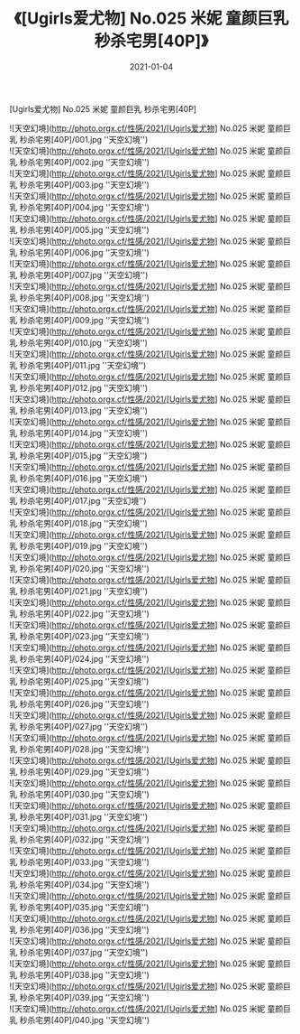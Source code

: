 ﻿---
layout: post
title:  《[Ugirls爱尤物] No.025 米妮 童颜巨乳 秒杀宅男[40P]》
date:   2021-01-04
image: http://photo.orgx.cf/性感/2021/[Ugirls爱尤物] No.025 米妮 童颜巨乳 秒杀宅男[40P]/000.jpg
categories: [美女, 性感, 泳衣]
---

[Ugirls爱尤物] No.025 米妮 童颜巨乳 秒杀宅男[40P]



![天空幻境](http://photo.orgx.cf/性感/2021/[Ugirls爱尤物] No.025 米妮 童颜巨乳 秒杀宅男[40P]/001.jpg ''天空幻境'') <br>
![天空幻境](http://photo.orgx.cf/性感/2021/[Ugirls爱尤物] No.025 米妮 童颜巨乳 秒杀宅男[40P]/002.jpg ''天空幻境'') <br>
![天空幻境](http://photo.orgx.cf/性感/2021/[Ugirls爱尤物] No.025 米妮 童颜巨乳 秒杀宅男[40P]/003.jpg ''天空幻境'') <br>
![天空幻境](http://photo.orgx.cf/性感/2021/[Ugirls爱尤物] No.025 米妮 童颜巨乳 秒杀宅男[40P]/004.jpg ''天空幻境'') <br>
![天空幻境](http://photo.orgx.cf/性感/2021/[Ugirls爱尤物] No.025 米妮 童颜巨乳 秒杀宅男[40P]/005.jpg ''天空幻境'') <br>
![天空幻境](http://photo.orgx.cf/性感/2021/[Ugirls爱尤物] No.025 米妮 童颜巨乳 秒杀宅男[40P]/006.jpg ''天空幻境'') <br>
![天空幻境](http://photo.orgx.cf/性感/2021/[Ugirls爱尤物] No.025 米妮 童颜巨乳 秒杀宅男[40P]/007.jpg ''天空幻境'') <br>
![天空幻境](http://photo.orgx.cf/性感/2021/[Ugirls爱尤物] No.025 米妮 童颜巨乳 秒杀宅男[40P]/008.jpg ''天空幻境'') <br>
![天空幻境](http://photo.orgx.cf/性感/2021/[Ugirls爱尤物] No.025 米妮 童颜巨乳 秒杀宅男[40P]/009.jpg ''天空幻境'') <br>
![天空幻境](http://photo.orgx.cf/性感/2021/[Ugirls爱尤物] No.025 米妮 童颜巨乳 秒杀宅男[40P]/010.jpg ''天空幻境'') <br>
![天空幻境](http://photo.orgx.cf/性感/2021/[Ugirls爱尤物] No.025 米妮 童颜巨乳 秒杀宅男[40P]/011.jpg ''天空幻境'') <br>
![天空幻境](http://photo.orgx.cf/性感/2021/[Ugirls爱尤物] No.025 米妮 童颜巨乳 秒杀宅男[40P]/012.jpg ''天空幻境'') <br>
![天空幻境](http://photo.orgx.cf/性感/2021/[Ugirls爱尤物] No.025 米妮 童颜巨乳 秒杀宅男[40P]/013.jpg ''天空幻境'') <br>
![天空幻境](http://photo.orgx.cf/性感/2021/[Ugirls爱尤物] No.025 米妮 童颜巨乳 秒杀宅男[40P]/014.jpg ''天空幻境'') <br>
![天空幻境](http://photo.orgx.cf/性感/2021/[Ugirls爱尤物] No.025 米妮 童颜巨乳 秒杀宅男[40P]/015.jpg ''天空幻境'') <br>
![天空幻境](http://photo.orgx.cf/性感/2021/[Ugirls爱尤物] No.025 米妮 童颜巨乳 秒杀宅男[40P]/016.jpg ''天空幻境'') <br>
![天空幻境](http://photo.orgx.cf/性感/2021/[Ugirls爱尤物] No.025 米妮 童颜巨乳 秒杀宅男[40P]/017.jpg ''天空幻境'') <br>
![天空幻境](http://photo.orgx.cf/性感/2021/[Ugirls爱尤物] No.025 米妮 童颜巨乳 秒杀宅男[40P]/018.jpg ''天空幻境'') <br>
![天空幻境](http://photo.orgx.cf/性感/2021/[Ugirls爱尤物] No.025 米妮 童颜巨乳 秒杀宅男[40P]/019.jpg ''天空幻境'') <br>
![天空幻境](http://photo.orgx.cf/性感/2021/[Ugirls爱尤物] No.025 米妮 童颜巨乳 秒杀宅男[40P]/020.jpg ''天空幻境'') <br>
![天空幻境](http://photo.orgx.cf/性感/2021/[Ugirls爱尤物] No.025 米妮 童颜巨乳 秒杀宅男[40P]/021.jpg ''天空幻境'') <br>
![天空幻境](http://photo.orgx.cf/性感/2021/[Ugirls爱尤物] No.025 米妮 童颜巨乳 秒杀宅男[40P]/022.jpg ''天空幻境'') <br>
![天空幻境](http://photo.orgx.cf/性感/2021/[Ugirls爱尤物] No.025 米妮 童颜巨乳 秒杀宅男[40P]/023.jpg ''天空幻境'') <br>
![天空幻境](http://photo.orgx.cf/性感/2021/[Ugirls爱尤物] No.025 米妮 童颜巨乳 秒杀宅男[40P]/024.jpg ''天空幻境'') <br>
![天空幻境](http://photo.orgx.cf/性感/2021/[Ugirls爱尤物] No.025 米妮 童颜巨乳 秒杀宅男[40P]/025.jpg ''天空幻境'') <br>
![天空幻境](http://photo.orgx.cf/性感/2021/[Ugirls爱尤物] No.025 米妮 童颜巨乳 秒杀宅男[40P]/026.jpg ''天空幻境'') <br>
![天空幻境](http://photo.orgx.cf/性感/2021/[Ugirls爱尤物] No.025 米妮 童颜巨乳 秒杀宅男[40P]/027.jpg ''天空幻境'') <br>
![天空幻境](http://photo.orgx.cf/性感/2021/[Ugirls爱尤物] No.025 米妮 童颜巨乳 秒杀宅男[40P]/028.jpg ''天空幻境'') <br>
![天空幻境](http://photo.orgx.cf/性感/2021/[Ugirls爱尤物] No.025 米妮 童颜巨乳 秒杀宅男[40P]/029.jpg ''天空幻境'') <br>
![天空幻境](http://photo.orgx.cf/性感/2021/[Ugirls爱尤物] No.025 米妮 童颜巨乳 秒杀宅男[40P]/030.jpg ''天空幻境'') <br>
![天空幻境](http://photo.orgx.cf/性感/2021/[Ugirls爱尤物] No.025 米妮 童颜巨乳 秒杀宅男[40P]/031.jpg ''天空幻境'') <br>
![天空幻境](http://photo.orgx.cf/性感/2021/[Ugirls爱尤物] No.025 米妮 童颜巨乳 秒杀宅男[40P]/032.jpg ''天空幻境'') <br>
![天空幻境](http://photo.orgx.cf/性感/2021/[Ugirls爱尤物] No.025 米妮 童颜巨乳 秒杀宅男[40P]/033.jpg ''天空幻境'') <br>
![天空幻境](http://photo.orgx.cf/性感/2021/[Ugirls爱尤物] No.025 米妮 童颜巨乳 秒杀宅男[40P]/034.jpg ''天空幻境'') <br>
![天空幻境](http://photo.orgx.cf/性感/2021/[Ugirls爱尤物] No.025 米妮 童颜巨乳 秒杀宅男[40P]/035.jpg ''天空幻境'') <br>
![天空幻境](http://photo.orgx.cf/性感/2021/[Ugirls爱尤物] No.025 米妮 童颜巨乳 秒杀宅男[40P]/036.jpg ''天空幻境'') <br>
![天空幻境](http://photo.orgx.cf/性感/2021/[Ugirls爱尤物] No.025 米妮 童颜巨乳 秒杀宅男[40P]/037.jpg ''天空幻境'') <br>
![天空幻境](http://photo.orgx.cf/性感/2021/[Ugirls爱尤物] No.025 米妮 童颜巨乳 秒杀宅男[40P]/038.jpg ''天空幻境'') <br>
![天空幻境](http://photo.orgx.cf/性感/2021/[Ugirls爱尤物] No.025 米妮 童颜巨乳 秒杀宅男[40P]/039.jpg ''天空幻境'') <br>
![天空幻境](http://photo.orgx.cf/性感/2021/[Ugirls爱尤物] No.025 米妮 童颜巨乳 秒杀宅男[40P]/040.jpg ''天空幻境'') <br>